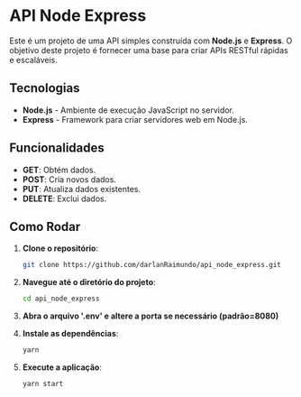 # API Node Express

Este é um projeto de uma API simples construída com **Node.js** e **Express**. O objetivo deste projeto é fornecer uma base para criar APIs RESTful rápidas e escaláveis.

## Tecnologias

- **Node.js** - Ambiente de execução JavaScript no servidor.
- **Express** - Framework para criar servidores web em Node.js.

## Funcionalidades

- **GET**: Obtém dados.
- **POST**: Cria novos dados.
- **PUT**: Atualiza dados existentes.
- **DELETE**: Exclui dados.

## Como Rodar

1. **Clone o repositório**:

   ```bash
   git clone https://github.com/darlanRaimundo/api_node_express.git

2. **Navegue até o diretório do projeto**:
   
   ```bash
   cd api_node_express

3. **Abra o arquivo '.env' e altere a porta se necessário (padrão=8080)**

4. **Instale as dependências**:

   ```bash
   yarn

5. **Execute a aplicação**:
   
   ```bash
   yarn start

